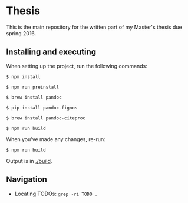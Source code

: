 # Thesis

This is the main repository for the written part of my Master's thesis due spring 2016.

## Installing and executing

When setting up the project, run the following commands:

```shell
$ npm install
```

```shell
$ npm run preinstall
```

```shell
$ brew install pandoc
```

```shell
$ pip install pandoc-fignos
```

```shell
$ brew install pandoc-citeproc
```

```shell
$ npm run build
```

When you've made any changes, re-run:
```shell
$ npm run build
```

Output is in [./build](./build).

## Navigation

- Locating TODOs: `grep -ri TODO .`
